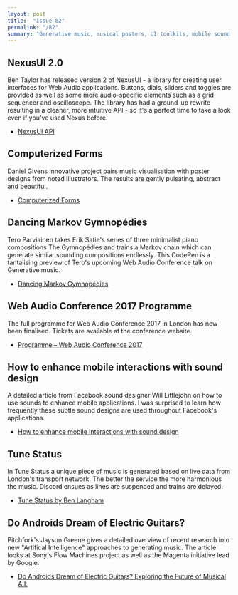 ```yaml
---
layout: post
title:  "Issue 82"
permalink: "/82"
summary: "Generative music, musical posters, UI toolkits, mobile sound design."
---
```


## NexusUI 2.0

Ben Taylor has released version 2 of NexusUI - a library for creating user interfaces for Web Audio applications. Buttons, dials, sliders and toggles are provided as well as some more audio-specific elements such as a grid sequencer and oscilloscope. The library has had a ground-up rewrite resulting in a cleaner, more intuitive API - so it's a perfect time to take a look even if you've used Nexus before.

- [NexusUI API](https://nexus-js.github.io/ui/api/)

## Computerized Forms

Daniel Givens innovative project pairs music visualisation with poster designs from noted illustrators. The results are gently pulsating, abstract and beautiful.

- [Computerized Forms](http://computerizedforms.com/)

## Dancing Markov Gymnopédies

Tero Parviainen takes Erik Satie's series of three minimalist piano compositions The Gymnopédies and trains a Markov chain which can generate similar sounding compositions endlessly. This CodePen is a tantalising preview of Tero's upcoming Web Audio Conference talk on Generative music.

- [Dancing Markov Gymnopédies](https://codepen.io/teropa/pen/bRqYVj/)

## Web Audio Conference 2017 Programme

The full programme for Web Audio Conference 2017 in London has now been finalised. Tickets are available at the conference website.

- [Programme – Web Audio Conference 2017](http://wac.eecs.qmul.ac.uk/programme/)

## How to enhance mobile interactions with sound design

A detailed article from Facebook sound designer Will Littlejohn on how to use sounds to enhance mobile applications. I was surprised to learn how frequently these subtle sound designs are used throughout Facebook's applications.

- [How to enhance mobile interactions with sound design](https://medium.com/facebook-design/how-to-enhance-mobile-interactions-with-sound-design-3c3b30e98177)

## Tune Status

In Tune Status a unique piece of music is generated based on live data from London's transport network. The better the service the more harmonious the music. Discord ensues as lines are suspended and trains are delayed.

- [Tune Status by Ben Langham](http://tunestatus.co.uk/)

## Do Androids Dream of Electric Guitars?

Pitchfork's Jayson Greene gives a detailed overview of recent research into new "Artifical Intelligence" approaches to generating music. The article looks at Sony's Flow Machines project as well as the Magenta initiative lead by Google.

- [Do Androids Dream of Electric Guitars? Exploring the Future of Musical A.I.](http://pitchfork.com/features/overtones/10091-do-androids-dream-of-electric-guitars-exploring-the-future-of-musical-ai/)
